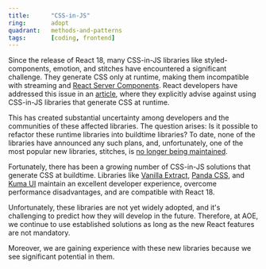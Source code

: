 ```yaml
---
title:      "CSS-in-JS"
ring:       adopt
quadrant:   methods-and-patterns
tags:       [coding, frontend]
---
```


Since the release of React 18, many CSS-in-JS libraries like styled-components, emotion, and stitches have encountered a significant challenge. They generate CSS only at runtime, making them incompatible with streaming and [React Server Components](/methods-and-patterns/react-server-components/). React developers have addressed this issue in an [article](https://github.com/reactwg/react-18/discussions/110), where they explicitly advise against using CSS-in-JS libraries that generate CSS at runtime.

This has created substantial uncertainty among developers and the communities of these affected libraries. The question arises: Is it possible to refactor these runtime libraries into buildtime libraries? To date, none of the libraries have announced any such plans, and, unfortunately, one of the most popular new libraries, stitches, is [no longer being maintained](https://github.com/stitchesjs/stitches/discussions/1149#discussioncomment-6223090).

Fortunately, there has been a growing number of CSS-in-JS solutions that generate CSS at buildtime. Libraries like [Vanilla Extract](https://vanilla-extract.style/), [Panda CSS](https://panda-css.com/), and [Kuma UI](https://www.kuma-ui.com/) maintain an excellent developer experience, overcome performance disadvantages, and are compatible with React 18.

Unfortunately, these libraries are not yet widely adopted, and it's challenging to predict how they will develop in the future. Therefore, at AOE, we continue to use established solutions as long as the new React features are not mandatory.

Moreover, we are gaining experience with these new libraries because we see significant potential in them.
